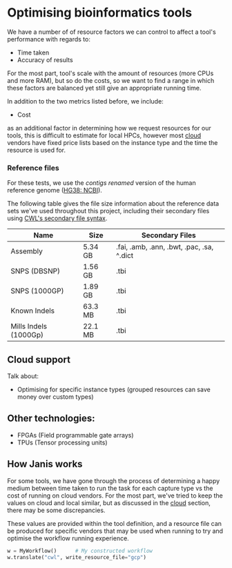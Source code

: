# Optimising bioinformatics tools

We have a number of of resource factors we can control to affect a tool's performance with regards to:
- Time taken
- Accuracy of results

For the most part, tool's scale with the amount of resources (more CPUs and more RAM), but so do the costs, so we want
to find a range in which these factors are balanced yet still give an appropriate running time.

In addition to the two metrics listed before, we include:
- Cost

as an additional factor in determining how we request resources for our tools, this is difficult to estimate
for local HPCs, however most [cloud](#cloud) vendors have fixed price lists based on the instance type and
the time the resource is used for.

### Reference files

For these tests, we use the _contigs renamed_ version of the human reference genome 
([HG38: NCBI](https://www.ncbi.nlm.nih.gov/assembly/GCF_000001405.26/)).

The following table gives the file size information about the reference data sets we've used throughout this project,
including their secondary files using 
[CWL's secondary file syntax](https://www.commonwl.org/v1.0/CommandLineTool.html#CommandInputParameter).

| Name                  | Size    | Secondary Files                            |
|-----------------------|---------|--------------------------------------------|
|              Assembly | 5.34 GB | .fai, .amb, .ann, .bwt,  .pac, .sa, ^.dict |
|          SNPS (DBSNP) | 1.56 GB | .tbi                                       |
|         SNPS (1000GP) | 1.89 GB | .tbi                                       |
|          Known Indels | 63.3 MB | .tbi                                       |
| Mills Indels (1000Gp) | 22.1 MB | .tbi                                       |


## Cloud support

Talk about:
- Optimising for specific instance types (grouped resources can save money over custom types)


## Other technologies:

- FPGAs (Field programmable gate arrays)
- TPUs (Tensor processing units)


## How Janis works

For some tools, we have gone through the process of determining a happy medium between time taken to run the task
for each capture type vs the cost of running on cloud vendors. For the most part, we've tried to keep the values on
cloud and local similar, but as discussed in the [cloud](#cloud) section, there may be some discrepancies.

These values are provided within the tool definition, and a resource file can be produced for specific vendors that
may be used when running to try and optimise the workflow running experience.

```python
w = MyWorkflow()      # My constructed workflow
w.translate("cwl", write_resource_file="gcp")
```
